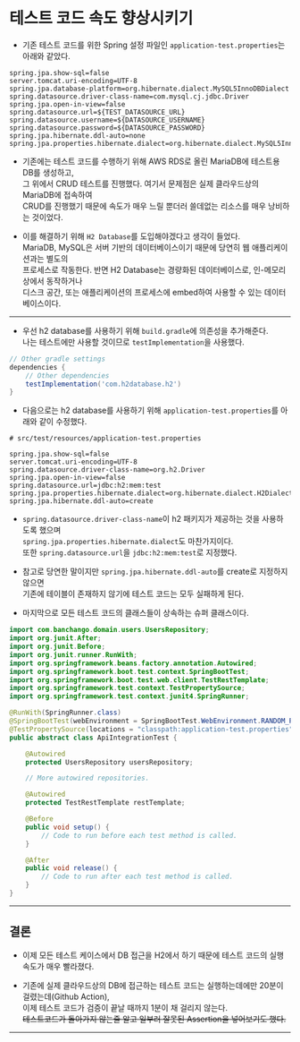 <h1>테스트 코드 속도 향상시키기</h1>

* 기존 테스트 코드를 위한 Spring 설정 파일인 `application-test.properties`는 아래와 같았다.
```properties
spring.jpa.show-sql=false
server.tomcat.uri-encoding=UTF-8
spring.jpa.database-platform=org.hibernate.dialect.MySQL5InnoDBDialect
spring.datasource.driver-class-name=com.mysql.cj.jdbc.Driver
spring.jpa.open-in-view=false
spring.datasource.url=${TEST_DATASOURCE_URL}
spring.datasource.username=${DATASOURCE_USERNAME}
spring.datasource.password=${DATASOURCE_PASSWORD}
spring.jpa.hibernate.ddl-auto=none
spring.jpa.properties.hibernate.dialect=org.hibernate.dialect.MySQL5InnoDBDialect
```

* 기존에는 테스트 코드를 수행하기 위해 AWS RDS로 올린 MariaDB에 테스트용 DB를 생성하고,   
  그 위에서 CRUD 테스트를 진행했다. 여기서 문제점은 실제 클라우드상의 MariaDB에 접속하여   
  CRUD를 진행했기 때문에 속도가 매우 느릴 뿐더러 쓸데없는 리소스를 매우 낭비하는 것이었다.

* 이를 해결하기 위해 `H2 Database`를 도입해야겠다고 생각이 들었다.   
  MariaDB, MySQL은 서버 기반의 데이터베이스이기 때문에 당연히 웹 애플리케이션과는 별도의   
  프로세스로 작동한다. 반면 H2 Database는 경량화된 데이터베이스로, 인-메모리 상에서 동작하거나   
  디스크 공간, 또는 애플리케이션의 프로세스에 embed하여 사용할 수 있는 데이터베이스이다.
<hr/>

* 우선 h2 database를 사용하기 위해 `build.gradle`에 의존성을 추가해준다.   
  나는 테스트에만 사용할 것이므로 `testImplementation`을 사용했다.
```gradle
// Other gradle settings
dependencies {
    // Other dependencies
    testImplementation('com.h2database.h2')
}
```

* 다음으로는 h2 database를 사용하기 위해 `application-test.properties`를 아래와 같이 수정했다.
```properties
# src/test/resources/application-test.properties

spring.jpa.show-sql=false
server.tomcat.uri-encoding=UTF-8
spring.datasource.driver-class-name=org.h2.Driver
spring.jpa.open-in-view=false
spring.datasource.url=jdbc:h2:mem:test
spring.jpa.properties.hibernate.dialect=org.hibernate.dialect.H2Dialect
spring.jpa.hibernate.ddl-auto=create
```

* `spring.datasource.driver-class-name`이 h2 패키지가 제공하는 것을 사용하도록 했으며   
  `spring.jpa.properties.hibernate.dialect`도 마찬가지이다.   
  또한 `spring.datasource.url`을 `jdbc:h2:mem:test`로 지정했다.

* 참고로 당연한 말이지만 `spring.jpa.hibernate.ddl-auto`를 create로 지정하지 않으면   
  기존에 테이블이 존재하지 않기에 테스트 코드는 모두 실패하게 된다.

* 마지막으로 모든 테스트 코드의 클래스들이 상속하는 슈퍼 클래스이다.
```java
import com.banchango.domain.users.UsersRepository;
import org.junit.After;
import org.junit.Before;
import org.junit.runner.RunWith;
import org.springframework.beans.factory.annotation.Autowired;
import org.springframework.boot.test.context.SpringBootTest;
import org.springframework.boot.test.web.client.TestRestTemplate;
import org.springframework.test.context.TestPropertySource;
import org.springframework.test.context.junit4.SpringRunner;

@RunWith(SpringRunner.class)
@SpringBootTest(webEnvironment = SpringBootTest.WebEnvironment.RANDOM_PORT)
@TestPropertySource(locations = "classpath:application-test.properties")
public abstract class ApiIntegrationTest {

    @Autowired
    protected UsersRepository usersRepository;

    // More autowired repositories.

    @Autowired
    protected TestRestTemplate restTemplate;

    @Before
    public void setup() {
        // Code to run before each test method is called.
    }

    @After
    public void release() {
        // Code to run after each test method is called.
    }
}
```
<hr/>

<h2>결론</h2>

* 이제 모든 테스트 케이스에서 DB 접근을 H2에서 하기 때문에 테스트 코드의 실행속도가 매우 빨라졌다.   

* 기존에 실제 클라우드상의 DB에 접근하는 테스트 코드는 실행하는데에만 20분이 걸렸는데(Github Action),   
  이제 테스트 코드가 검증이 끝날 때까지 1분이 채 걸리지 않는다.   
  ~~테스트코드가 돌아가지 않는줄 알고 일부러 잘못된 Assertion을 넣어보기도 했다.~~
<hr/>